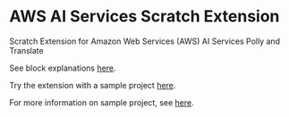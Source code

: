 # AWS AI Services Scratch Extension

Scratch Extension for Amazon Web Services (AWS) AI Services Polly and Translate

See block explanations [here](https://github.com/ceyhunozgun/awsAIScratchExtension/wiki).

Try the extension with a sample project [here](https://scratchx.org/?url=https://ceyhunozgun.github.io/awsAIScratchExtension/englishToSpanish.sbx).

For more information on sample project, see [here](https://github.com/ceyhunozgun/awsAIScratchExtension/wiki/Sample-Scratch-Project-Using-Extension).



